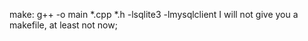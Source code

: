 make: g++ -o main *.cpp *.h -lsqlite3 -lmysqlclient <nbsp>
I will not give you a makefile, at least not now;
